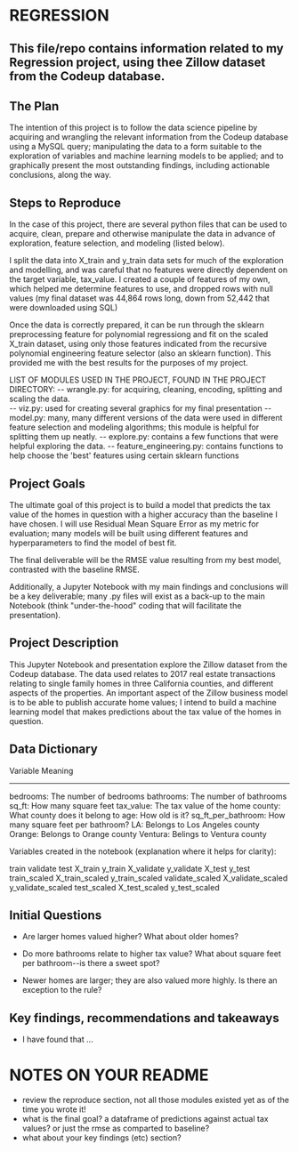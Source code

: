 # REGRESSION

## This file/repo contains information related to my Regression project, using thee Zillow dataset from the Codeup database.

## The Plan

The intention of this project is to follow the data science pipeline by acquiring and wrangling the relevant information from the Codeup database using a MySQL query; manipulating the data to a form suitable to the exploration of variables and machine learning models to be applied; and to graphically present the most outstanding findings, including actionable conclusions, along the way.

##  Steps to Reproduce

In  the case of this project, there are several python files that can be used to acquire, clean, prepare and otherwise manipulate the data in advance of exploration, feature selection, and modeling (listed below).

I split the data into X_train and y_train data sets for much of the exploration and modelling, and was careful that no features were directly dependent on the target variable, tax_value.  I created a couple of features of my own, which helped me determine features to use, and dropped rows with null values (my final dataset was 44,864 rows long, down from 52,442 that were downloaded using SQL)

Once the data is correctly prepared, it can be run through the sklearn preprocessing feature for polynomial regressiong and fit on the scaled X_train dataset, using only those features indicated from the recursive polynomial engineering feature selector (also an sklearn function).  This provided me with the best results for the purposes of my project.

LIST OF MODULES USED IN THE PROJECT, FOUND IN THE PROJECT DIRECTORY:
-- wrangle.py: for acquiring, cleaning, encoding, splitting and scaling the data.  
-- viz.py: used for creating several graphics for my final presentation
-- model.py: many, many different versions of the data were used in different feature selection and modeling algorithms; this module is helpful for splitting them up neatly.
-- explore.py: contains a few functions that were helpful exploring the data.
-- feature_engineering.py: contains functions to help choose the 'best' features using certain sklearn functions

## Project Goals

The ultimate goal of this project is to build a model that predicts the tax value of the homes in question with a higher accuracy than the baseline I have chosen. I will use Residual Mean Square Error as my metric for evaluation; many models will be built using different features and hyperparameters to find the model of best fit.

The final deliverable will be the RMSE value resulting from my best model, contrasted with the baseline RMSE.

Additionally, a Jupyter Notebook with my main findings and conclusions will be a key deliverable; many .py files will exist as a back-up to the main Notebook (think "under-the-hood" coding that will facilitate the presentation).

## Project Description

This Jupyter Notebook and presentation explore the Zillow dataset from the Codeup database. The data used relates to 2017 real estate transactions relating to single family homes in three California counties, and different aspects of the properties. An important aspect of the Zillow business model is to be able to publish accurate home values; I intend to build a machine learning model that makes predictions about the tax value of the homes in question.

## Data Dictionary

Variable	Meaning
___________________
bedrooms:	The number of bedrooms
bathrooms:	The number of bathrooms
sq_ft:	How many square feet
tax_value:	The tax value of the home
county:	What county does it belong to
age:	How old is it?
sq_ft_per_bathroom:	How many square feet per bathroom?
LA:	Belongs to Los Angeles county
Orange:	Belongs to Orange county
Ventura:	Belings to Ventura county

Variables created in the notebook (explanation where it helps for clarity):

train
validate
test
X_train
y_train
X_validate
y_validate
X_test
y_test
train_scaled
X_train_scaled
y_train_scaled
validate_scaled
X_validate_scaled
y_validate_scaled
test_scaled
X_test_scaled
y_test_scaled



## Initial Questions

- Are larger homes valued higher?  What about older homes?

- Do more bathrooms relate to higher tax value? What about square feet per bathroom--is there a sweet spot?

- Newer homes are larger; they are also valued more highly. Is there an exception to the rule?


## Key findings, recommendations and takeaways

- I have found that ...




# NOTES ON YOUR README
- review the reproduce section, not all those modules existed yet as of the time you wrote it!
- what is the final goal? a dataframe of predictions against actual tax values? or just the rmse as comparted to baseline?
- what about your key findings (etc) section?



